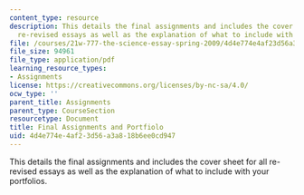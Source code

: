 ```yaml
---
content_type: resource
description: This details the final assignments and includes the cover sheet for all
  re-revised essays as well as the explanation of what to include with your portfolios.
file: /courses/21w-777-the-science-essay-spring-2009/4d4e774e4af23d56a3a818b6ee0cd947_MIT21W_777s09_assn22_final.pdf
file_size: 94961
file_type: application/pdf
learning_resource_types:
- Assignments
license: https://creativecommons.org/licenses/by-nc-sa/4.0/
ocw_type: ''
parent_title: Assignments
parent_type: CourseSection
resourcetype: Document
title: Final Assignments and Portfiolo
uid: 4d4e774e-4af2-3d56-a3a8-18b6ee0cd947
---
```

This details the final assignments and includes the cover sheet for all re-revised essays as well as the explanation of what to include with your portfolios.